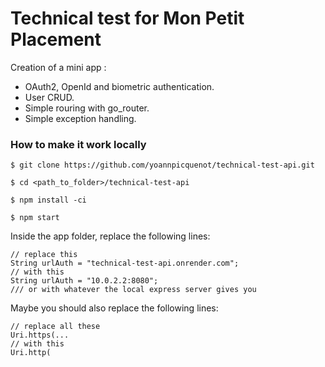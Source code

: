 
# Technical test for Mon Petit Placement


Creation of a mini app : 

- OAuth2, OpenId and biometric authentication.
- User CRUD.
- Simple rouring with go_router.
- Simple exception handling.



### How to make it work locally

`$ git clone https://github.com/yoannpicquenot/technical-test-api.git`

`$ cd <path_to_folder>/technical-test-api`

`$ npm install -ci`

`$ npm start`

Inside the app folder, replace the following lines:

    // replace this
	String urlAuth = "technical-test-api.onrender.com";
	// with this
	String urlAuth = "10.0.2.2:8080"; 
	/// or with whatever the local express server gives you

Maybe you should also replace the following lines:

    // replace all these
	Uri.https(...
	// with this
	Uri.http( 